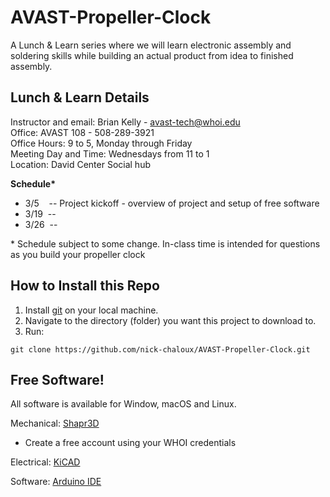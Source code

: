 # AVAST-Propeller-Clock
A Lunch &amp; Learn series where we will learn electronic assembly and soldering skills while building an actual product from idea to finished assembly.

## Lunch &amp; Learn Details
Instructor and email: Brian Kelly - avast-tech@whoi.edu\
Office: AVAST 108 - 508-289-3921\
Office Hours: 9 to 5, Monday through Friday\
Meeting Day and Time: Wednesdays from 11 to 1\
Location: David Center Social hub

**Schedule\***
* 3/5&nbsp;&nbsp;&nbsp;&nbsp;-- Project kickoff - overview of project and setup of free software
* 3/19&nbsp;&nbsp;--
* 3/26&nbsp;&nbsp;--

\* Schedule subject to some change. In-class time is intended for questions as you build your propeller clock

## How to Install this Repo
1. Install [git](https://git-scm.com/book/en/v2/Getting-Started-Installing-Git) on your local machine.
2. Navigate to the directory (folder) you want this project to download to.
3. Run:
```
git clone https://github.com/nick-chaloux/AVAST-Propeller-Clock.git
```

## Free Software!
All software is available for Window, macOS and Linux.

Mechanical: [Shapr3D](https://www.shapr3d.com/product/3d-modeling)
- Create a free account using your WHOI credentials

Electrical: [KiCAD](https://www.kicad.org/download/)

Software: [Arduino IDE](https://www.arduino.cc/en/software)

